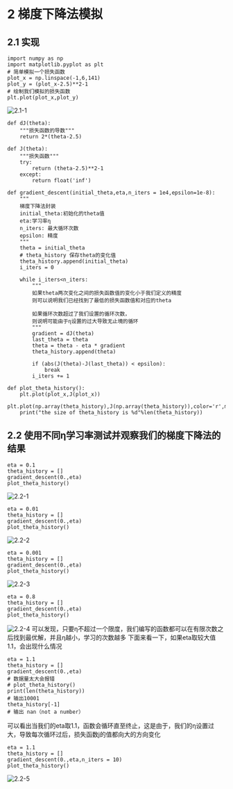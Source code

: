 # 2 梯度下降法模拟
## 2.1 实现
```
import numpy as np
import matplotlib.pyplot as plt
# 简单模拟一个损失函数
plot_x = np.linspace(-1,6,141)
plot_y = (plot_x-2.5)**2-1
# 绘制我们模拟的损失函数
plt.plot(plot_x,plot_y)
```
![2.1-1](https://upload-images.jianshu.io/upload_images/7220971-4ef44758bdae5f40.png?imageMogr2/auto-orient/strip%7CimageView2/2/w/1240)
```
def dJ(theta):
    """损失函数的导数"""
    return 2*(theta-2.5)

def J(theta):
    """损失函数"""
    try:
        return (theta-2.5)**2-1
    except:
        return float('inf')

def gradient_descent(initial_theta,eta,n_iters = 1e4,epsilon=1e-8):
    """
    梯度下降法封装
    initial_theta:初始化的theta值
    eta:学习率η
    n_iters: 最大循环次数
    epsilon: 精度
    """
    theta = initial_theta
    # theta_history 保存theta的变化值
    theta_history.append(initial_theta)
    i_iters = 0
    
    while i_iters<n_iters:
        """
        如果theta两次变化之间的损失函数值的变化小于我们定义的精度
        则可以说明我们已经找到了最低的损失函数值和对应的theta
        
        如果循环次数超过了我们设置的循环次数，
        则说明可能由于η设置的过大导致无止境的循环
        """
        gradient = dJ(theta)
        last_theta = theta
        theta = theta - eta * gradient
        theta_history.append(theta)
        
        if (abs(J(theta)-J(last_theta)) < epsilon):
            break
        i_iters += 1

def plot_theta_history():
    plt.plot(plot_x,J(plot_x))
    plt.plot(np.array(theta_history),J(np.array(theta_history)),color='r',marker='+')
    print("the size of theta_history is %d"%len(theta_history))
```

## 2.2 使用不同η学习率测试并观察我们的梯度下降法的结果
```
eta = 0.1
theta_history = []
gradient_descent(0.,eta)
plot_theta_history()
```
![2.2-1](https://upload-images.jianshu.io/upload_images/7220971-d628cb16c997da3c.png?imageMogr2/auto-orient/strip%7CimageView2/2/w/1240)
```
eta = 0.01
theta_history = []
gradient_descent(0.,eta)
plot_theta_history()
```
![2.2-2](https://upload-images.jianshu.io/upload_images/7220971-2da7b2886328c5ea.png?imageMogr2/auto-orient/strip%7CimageView2/2/w/1240)
```
eta = 0.001
theta_history = []
gradient_descent(0.,eta)
plot_theta_history()
```
![2.2-3](https://upload-images.jianshu.io/upload_images/7220971-c5b1bcee82ff3c7b.png?imageMogr2/auto-orient/strip%7CimageView2/2/w/1240)
```
eta = 0.8
theta_history = []
gradient_descent(0.,eta)
plot_theta_history()
```
![2.2-4](https://upload-images.jianshu.io/upload_images/7220971-8d8b69b750eae557.png?imageMogr2/auto-orient/strip%7CimageView2/2/w/1240)
可以发现，只要η不超过一个限度，我们编写的函数都可以在有限次数之后找到最优解，并且η越小，学习的次数越多
下面来看一下，如果eta取较大值1.1，会出现什么情况
```
eta = 1.1
theta_history = []
gradient_descent(0.,eta)
# 数据量太大会报错
# plot_theta_history()
print(len(theta_history))
# 输出10001
theta_history[-1]
# 输出 nan（not a number）
```
可以看出当我们的eta取1.1，函数会循环直至终止，这是由于，我们的η设置过大，导致每次循环过后，损失函数j的值都向大的方向变化
```
eta = 1.1
theta_history = []
gradient_descent(0.,eta,n_iters = 10)
plot_theta_history()
```
![2.2-5](https://upload-images.jianshu.io/upload_images/7220971-4e7dde7e9fc6d41a.png?imageMogr2/auto-orient/strip%7CimageView2/2/w/1240)
